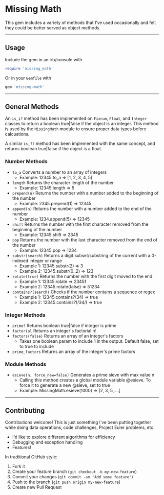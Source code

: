 # Missing Math

This gem includes a variety of methods that I've used occasionally and felt they could be better served as object methods.

---

## Usage

Include the gem in an irb/console with

```ruby
require 'missing_math'
```

Or in your `Gemfile` with

```ruby
gem 'missing-math'
```

---

## General Methods

An `is_i?` method has been implemented on `Fixnum`, `Float`, and `Integer` classes to return a boolean true|false if the object is an integer.  This method is used by the `MissingMath` module to ensure proper data types before calcuations.  

A similar `is_f?` method has been implemented with the same concept, and returns boolean true|false if the object is a float.


### Number Methods

- `to_a` Converts a number to an array of integers
  - Example: 12345.to_a => [1, 2, 3, 4, 5]
- `length` Returns the character length of the number
  - Example: 12345.length => 5
- `prepend(n)` Returns the number with a number added to the beginning of the number
  - Example: 2345.prepend(1) => 12345
- `append(n)` Returns the number with a number added to the end of the number
  - Example: 1234.append(5) => 12345
- `shift` Returns the number with the first character removed from the beginning of the number
  - Example: 12345.shift => 2345
- `pop` Returns the number with the last character removed from the end of the number
  - Example: 12345.pop => 1234
- `substr(search)` Returns a digit subset/substring of the current with a 0-indexed integer or range
  - Example 1: 12345.substr(2) => 3
  - Example 2: 12345.substr(0..2) => 123
- `rotate(true)` Returns the number with the first digit moved to the end
  - Example 1: 12345.rotate => 23451
  - Example 2: 12345.rotate(false) => 51234
- `contains?(search)` Checks if the number contains a sequence or regex
  - Example 1: 12345.contains?(34) => true
  - Example 2: 12345.contains?(/34/) => true

### Integer Methods

- `prime?` Returns boolean true|false if integer is prime
- `factorial` Returns an integer's factorial n!
- `factors(false)` Returns an array of an integer's factors
  - Takes one boolean param to include 1 in the output.  Default false, set to true to include
- `prime_factors` Returns an array of the integer's prime factors


### Module Methods

- `esieve(n, force_new=false)` Generates a prime sieve with max value n
  - Calling this method creates a global module variable @esieve.  To force it to generate a new @sieve, set to true
  - Example: MissingMath.esieve(1000) => [2, 3, 5, ...]



-----

## Contributing

Contributions welcome!  This is just something I've been putting together while doing data operations, code challenges, Project Euler problems, etc.

- I'd like to explore different algorithms for efficiency
- Debugging and exception handling
- Features!

In traditional GitHub style:

1. Fork it
2. Create your feature branch (`git checkout -b my-new-feature`)
3. Commit your changes (`git commit -am 'Add some feature'`)
4. Push to the branch (`git push origin my-new-feature`)
5. Create new Pull Request

